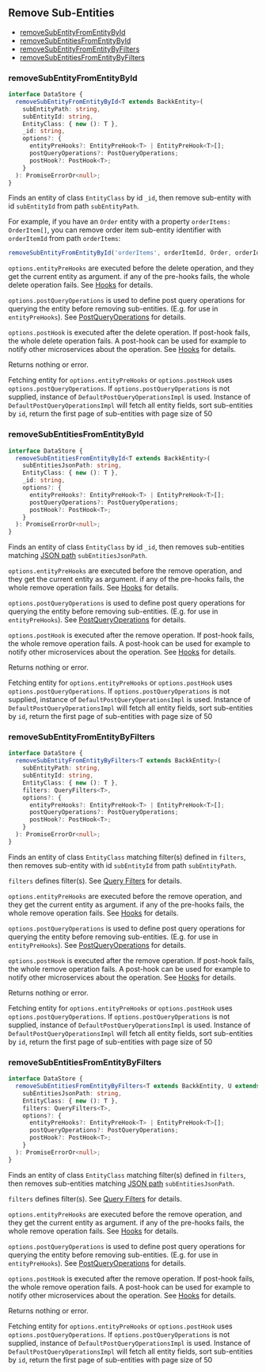 ## Remove Sub-Entities

- [removeSubEntityFromEntityById](#removesubentityfromentitybyid)
- [removeSubEntitiesFromEntityById](#removesubentitiesfromentitybyid)
- [removeSubEntityFromEntityByFilters](#removesubentityfromentitybyfilters)
- [removeSubEntitiesFromEntityByFilters](#removesubentitiesfromentitybyfilters)

### <a name="removesubentityfromentitybyid"></a> removeSubEntityFromEntityById

```ts
interface DataStore {
  removeSubEntityFromEntityById<T extends BackkEntity>(
    subEntityPath: string,
    subEntityId: string,
    EntityClass: { new (): T },
    _id: string,
    options?: {
      entityPreHooks?: EntityPreHook<T> | EntityPreHook<T>[];
      postQueryOperations?: PostQueryOperations;
      postHook?: PostHook<T>;
    }
  ): PromiseErrorOr<null>;
}
```

Finds an entity of class `EntityClass` by id `_id`, then remove sub-entity with id `subEntityId` from path `subEntityPath`.

For example, if you have an `Order` entity with a property `orderItems: OrderItem[]`, you can remove order item sub-entity identifier with `orderItemId` from path `orderItems`:

```ts
removeSubEntityFromEntityById('orderItems', orderItemId, Order, orderId);
```

`options.entityPreHooks` are executed before the delete operation, and they get the current entity as argument.
if any of the pre-hooks fails, the whole delete operation fails. See [Hooks](HOOKS.MD) for details.

`options.postQueryOperations` is used to define post query operations for querying the entity before removing sub-entities. (E.g. for use in `entityPreHooks`). See [PostQueryOperations](POST_QUERY_OPERATIONS.MD) for details.

`options.postHook` is executed after the delete operation. If post-hook fails, the whole delete operation fails. A post-hook can be used
for example to notify other microservices about the operation. See [Hooks](HOOKS.MD) for details.

Returns nothing or error.

Fetching entity for `options.entityPreHooks` or `options.postHook` uses `options.postQueryOperations`. If `options.postQueryOperations` is not supplied, instance of `DefaultPostQueryOperationsImpl` is used.
Instance of `DefaultPostQueryOperationsImpl` will fetch all entity fields, sort sub-entities by `id`, return the first page of sub-entities with page size of 50


### <a name="removesubentitiesfromentitybyid"></a> removeSubEntitiesFromEntityById

```ts
interface DataStore {
  removeSubEntitiesFromEntityById<T extends BackkEntity>(
    subEntitiesJsonPath: string,
    EntityClass: { new (): T },
    _id: string,
    options?: {
      entityPreHooks?: EntityPreHook<T> | EntityPreHook<T>[];
      postQueryOperations?: PostQueryOperations;
      postHook?: PostHook<T>;
    }
  ): PromiseErrorOr<null>;
}
```

Finds an entity of class `EntityClass` by id `_id`, then removes sub-entities matching [JSON path](https://github.com/json-path/JsonPath) `subEntitiesJsonPath`.

`options.entityPreHooks` are executed before the remove operation, and they get the current entity as argument.
if any of the pre-hooks fails, the whole remove operation fails. See [Hooks](HOOKS.MD) for details.

`options.postQueryOperations` is used to define post query operations for querying the entity before removing sub-entities. (E.g. for use in `entityPreHooks`). See [PostQueryOperations](POST_QUERY_OPERATIONS.MD) for details.

`options.postHook` is executed after the remove operation. If post-hook fails, the whole remove operation fails. A post-hook can be used
for example to notify other microservices about the operation. See [Hooks](HOOKS.MD) for details.

Returns nothing or error.

Fetching entity for `options.entityPreHooks` or `options.postHook` uses `options.postQueryOperations`. If `options.postQueryOperations` is not supplied, instance of `DefaultPostQueryOperationsImpl` is used.
Instance of `DefaultPostQueryOperationsImpl` will fetch all entity fields, sort sub-entities by `id`, return the first page of sub-entities with page size of 50


### <a name="removesubentityfromentitybyfilters"></a> removeSubEntityFromEntityByFilters

```ts
interface DataStore {
  removeSubEntityFromEntityByFilters<T extends BackkEntity>(
    subEntityPath: string,
    subEntityId: string,
    EntityClass: { new (): T },
    filters: QueryFilters<T>,
    options?: {
      entityPreHooks?: EntityPreHook<T> | EntityPreHook<T>[];
      postQueryOperations?: PostQueryOperations;
      postHook?: PostHook<T>;
    }
  ): PromiseErrorOr<null>;
}
```

Finds an entity of class `EntityClass` matching filter(s) defined in `filters`, then removes sub-entity with id `subEntityId` from path `subEntityPath`.

`filters` defines filter(s). See [Query Filters](QUERY_FILTERS.MD) for details.

`options.entityPreHooks` are executed before the remove operation, and they get the current entity as argument.
if any of the pre-hooks fails, the whole remove operation fails. See [Hooks](HOOKS.MD) for details.

`options.postQueryOperations` is used to define post query operations for querying the entity before removing sub-entities. (E.g. for use in `entityPreHooks`). See [PostQueryOperations](POST_QUERY_OPERATIONS.MD) for details.

`options.postHook` is executed after the remove operation. If post-hook fails, the whole remove operation fails. A post-hook can be used
for example to notify other microservices about the operation. See [Hooks](HOOKS.MD) for details.

Returns nothing or error.

Fetching entity for `options.entityPreHooks` or `options.postHook` uses `options.postQueryOperations`. If `options.postQueryOperations` is not supplied, instance of `DefaultPostQueryOperationsImpl` is used.
Instance of `DefaultPostQueryOperationsImpl` will fetch all entity fields, sort sub-entities by `id`, return the first page of sub-entities with page size of 50


### <a name="removesubentitiesfromentitybyfilters"></a> removeSubEntitiesFromEntityByFilters

```ts
interface DataStore {
  removeSubEntitiesFromEntityByFilters<T extends BackkEntity, U extends object>(
    subEntitiesJsonPath: string,
    EntityClass: { new (): T },
    filters: QueryFilters<T>,
    options?: {
      entityPreHooks?: EntityPreHook<T> | EntityPreHook<T>[];
      postQueryOperations?: PostQueryOperations;
      postHook?: PostHook<T>;
    }
  ): PromiseErrorOr<null>;
}
```

Finds an entity of class `EntityClass` matching filter(s) defined in `filters`, then removes sub-entities matching [JSON path](https://github.com/json-path/JsonPath) `subEntitiesJsonPath`.

`filters` defines filter(s). See [Query Filters](QUERY_FILTERS.MD) for details.

`options.entityPreHooks` are executed before the remove operation, and they get the current entity as argument.
if any of the pre-hooks fails, the whole remove operation fails. See [Hooks](HOOKS.MD) for details.

`options.postQueryOperations` is used to define post query operations for querying the entity before removing sub-entities. (E.g. for use in `entityPreHooks`). See [PostQueryOperations](POST_QUERY_OPERATIONS.MD) for details.

`options.postHook` is executed after the remove operation. If post-hook fails, the whole remove operation fails. A post-hook can be used
for example to notify other microservices about the operation. See [Hooks](HOOKS.MD) for details.

Returns nothing or error.

Fetching entity for `options.entityPreHooks` or `options.postHook` uses `options.postQueryOperations`. If `options.postQueryOperations` is not supplied, instance of `DefaultPostQueryOperationsImpl` is used.
Instance of `DefaultPostQueryOperationsImpl` will fetch all entity fields, sort sub-entities by `id`, return the first page of sub-entities with page size of 50

